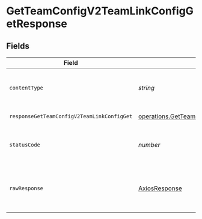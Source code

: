 # GetTeamConfigV2TeamLinkConfigGetResponse


## Fields

| Field                                                                                                                                                                                      | Type                                                                                                                                                                                       | Required                                                                                                                                                                                   | Description                                                                                                                                                                                |
| ------------------------------------------------------------------------------------------------------------------------------------------------------------------------------------------ | ------------------------------------------------------------------------------------------------------------------------------------------------------------------------------------------ | ------------------------------------------------------------------------------------------------------------------------------------------------------------------------------------------ | ------------------------------------------------------------------------------------------------------------------------------------------------------------------------------------------ |
| `contentType`                                                                                                                                                                              | *string*                                                                                                                                                                                   | :heavy_check_mark:                                                                                                                                                                         | HTTP response content type for this operation                                                                                                                                              |
| `responseGetTeamConfigV2TeamLinkConfigGet`                                                                                                                                                 | [operations.GetTeamConfigV2TeamLinkConfigGetResponseGetTeamConfigV2TeamLinkConfigGet](../../models/operations/getteamconfigv2teamlinkconfiggetresponsegetteamconfigv2teamlinkconfigget.md) | :heavy_minus_sign:                                                                                                                                                                         | Successful Response                                                                                                                                                                        |
| `statusCode`                                                                                                                                                                               | *number*                                                                                                                                                                                   | :heavy_check_mark:                                                                                                                                                                         | HTTP response status code for this operation                                                                                                                                               |
| `rawResponse`                                                                                                                                                                              | [AxiosResponse](https://axios-http.com/docs/res_schema)                                                                                                                                    | :heavy_minus_sign:                                                                                                                                                                         | Raw HTTP response; suitable for custom response parsing                                                                                                                                    |